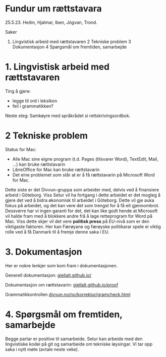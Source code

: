 Fundur um rættstavara
=====================

25.5.23. Heðin, Hjalmar, Iben, Jógvan, Trond.
  
Saker
1. Lingvistisk arbeid med rættstavaren
2 Tekniske problem
3 Dokumentasjon
4 Spørgsmål om fremtiden, samarbejde


# 1. Lingvistisk arbeid med rættstavaren

Ting å gjere:
    
- legge til ord i leksikon
- feil i grammatikken?

Neste steg: Samkøyre med språkrådet si rettskrivingsordbok.




# 2 Tekniske problem

Status for Mac:

- Alle Mac sine eigne program (t.d. Pages (tilsvarer Word), TextEdit, Mail, ...) kan bruke rættstavarin
- LibreOffice for Mac kan bruke rættstavarin
- Det eine problemet som står at er å få rættstavarin på Microsoft Word for Mac.

Dette siste er det Divvun-gruppa som arbeider med, delvis ved å finansiere arbeid i Göteborg. Viss Setur vil ha fortgang i dette arbeidet er det mogleg å gjere det ved å bidra økonomisk til arbeidet i Göteborg. Dette vil gje auka fokus på arbeidet, og det kan vere det som trengst for å få eit gjennombrot. Dessverre har vi ingen garanti for det, det kan like godt hende  at Microsoft vil halde fram med å blokkere andre frå å lage retteprogram for  Word på Mac. Viss dette skjer vil det vere **politisk press** på EU-nivå som er den viktigaste faktoren. Her kan Færøyane og færøyske politikarar spele ei viktig rolle ved å få Danmark til å fremje denne saka i EU.


# 3. Dokumentasjon

Her er nokre lenkjer som kom fram i dokumentasjonen.

Generell dokumentasjon:
[giellalt.github.io/](https://giellalt.github.io/)

Dokumentasjon om rættstavarin:
[giellalt.github.io/proof](https://giellalt.github.io/proof/)

Grammatikkontrollen
[divvun.no/no/korrektur/gramcheck.html](https://divvun.no/no/korrektur/gramcheck.html)


# 4. Spørgsmål om fremtiden, samarbejde

Begge partar er positive til samarbeide. Setur kan arbeide med den lingvistiske kodei på git og samarbeide om tekniske løysingar. Vi tar opp saka i nytt møte (avtale neste veke).


